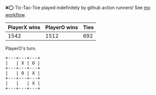 :x::o: Tic-Tac-Toe played indefinitely by github action runners! See [my workflow](.github/workflows/play.yaml).

|PlayerX wins|PlayerO wins|Ties|
|-|-|-|
|1542|1512|692|

PlayerO's turn.

<pre>
+---+---+---+
|   | X | O |
+---+---+---+
|   | O | X |
+---+---+---+
|   |   | X |
+---+---+---+
</pre>